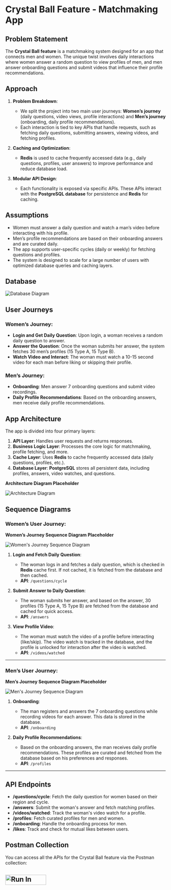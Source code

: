 # Crystal Ball Feature - Matchmaking App

## Problem Statement

The **Crystal Ball feature** is a matchmaking system designed for an app that connects men and women. The unique twist involves daily interactions where women answer a random question to view profiles of men, and men answer onboarding questions and submit videos that influence their profile recommendations.

## Approach

1. **Problem Breakdown**:
   - We split the project into two main user journeys: **Women’s journey** (daily questions, video views, profile interactions) and **Men’s journey** (onboarding, daily profile recommendations).
   - Each interaction is tied to key APIs that handle requests, such as fetching daily questions, submitting answers, viewing videos, and fetching profiles.

2. **Caching and Optimization**:
   - **Redis** is used to cache frequently accessed data (e.g., daily questions, profiles, user answers) to improve performance and reduce database load.

3. **Modular API Design**:
   - Each functionality is exposed via specific APIs. These APIs interact with the **PostgreSQL database** for persistence and **Redis** for caching.

## Assumptions

- Women must answer a daily question and watch a man’s video before interacting with his profile.
- Men’s profile recommendations are based on their onboarding answers and are curated daily.
- The app supports user-specific cycles (daily or weekly) for fetching questions and profiles.
- The system is designed to scale for a large number of users with optimized database queries and caching layers.

## Database

![Database Diagram](./stroll-tasks.svg)

## User Journeys

### **Women’s Journey**:

- **Login and Get Daily Question**: Upon login, a woman receives a random daily question to answer.
- **Answer the Question**: Once the woman submits her answer, the system fetches 30 men’s profiles (15 Type A, 15 Type B).
- **Watch Video and Interact**: The woman must watch a 10-15 second video for each man before liking or skipping their profile.

### **Men’s Journey**:

- **Onboarding**: Men answer 7 onboarding questions and submit video recordings.
- **Daily Profile Recommendations**: Based on the onboarding answers, men receive daily profile recommendations.

## App Architecture

The app is divided into four primary layers:
1. **API Layer**: Handles user requests and returns responses.
2. **Business Logic Layer**: Processes the core logic for matchmaking, profile fetching, and more.
3. **Cache Layer**: Uses **Redis** to cache frequently accessed data (daily questions, profiles, etc.).
4. **Database Layer**: **PostgreSQL** stores all persistent data, including profiles, answers, video watches, and questions.

**Architecture Diagram Placeholder**

![Architecture Diagram](./system-architecture.png)

## Sequence Diagrams

### **Women’s User Journey**:

**Women’s Journey Sequence Diagram Placeholder**

![Women's Journey Sequence Diagram](./sequence-diagrams/women-journey.png)

1. **Login and Fetch Daily Question**: 
   - The woman logs in and fetches a daily question, which is checked in **Redis** cache first. If not cached, it is fetched from the database and then cached.
   - **API**: `/questions/cycle`

2. **Submit Answer to Daily Question**:
   - The woman submits her answer, and based on the answer, 30 profiles (15 Type A, 15 Type B) are fetched from the database and cached for quick access.
   - **API**: `/answers`

3. **View Profile Video**:
   - The woman must watch the video of a profile before interacting (like/skip). The video watch is tracked in the database, and the profile is unlocked for interaction after the video is watched.
   - **API**: `/videos/watched`

---

### **Men’s User Journey**:

**Men’s Journey Sequence Diagram Placeholder**

![Men's Journey Sequence Diagram](./sequence-diagrams/men-journey.png)

1. **Onboarding**: 
   - The man registers and answers the 7 onboarding questions while recording videos for each answer. This data is stored in the database.
   - **API**: `/onboarding`

2. **Daily Profile Recommendations**:
   - Based on the onboarding answers, the man receives daily profile recommendations. These profiles are curated and fetched from the database based on his preferences and responses.
   - **API**: `/profiles`

---

## API Endpoints

- **/questions/cycle**: Fetch the daily question for women based on their region and cycle.
- **/answers**: Submit the woman's answer and fetch matching profiles.
- **/videos/watched**: Track the woman's video watch for a profile.
- **/profiles**: Fetch curated profiles for men and women.
- **/onboarding**: Handle the onboarding process for men.
- **/likes**: Track and check for mutual likes between users.

## Postman Collection

You can access all the APIs for the Crystal Ball feature via the Postman collection:

[<img src="https://run.pstmn.io/button.svg" alt="Run In Postman" style="width: 128px; height: 32px;">](https://www.postman.com/restless-station-900387/workspace/sheraz-s-public-apis/collection/9069065-b0ffcceb-b0f3-4bdc-9240-42fa18dbe655?action=share&creator=9069065)
---

